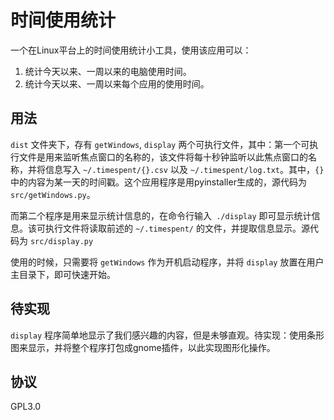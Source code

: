 # 时间使用统计
一个在Linux平台上的时间使用统计小工具，使用该应用可以：
1. 统计今天以来、一周以来的电脑使用时间。
2. 统计今天以来、一周以来每个应用的使用时间。

## 用法
`dist` 文件夹下，存有 `getWindows`, `display` 两个可执行文件，其中：第一个可执行文件是用来监听焦点窗口的名称的，该文件将每十秒钟监听以此焦点窗口的名称，并将信息写入 `~/.timespent/{}.csv` 以及 `~/.timespent/log.txt`。其中，`{}` 中的内容为某一天的时间戳。这个应用程序是用pyinstaller生成的，源代码为 `src/getWindows.py`。

而第二个程序是用来显示统计信息的，在命令行输入` ./display` 即可显示统计信息。该可执行文件将读取前述的 `~/.timespent/` 的文件，并提取信息显示。源代码为 `src/display.py`

使用的时候，只需要将 `getWindows` 作为开机启动程序，并将 `display` 放置在用户主目录下，即可快速开始。

## 待实现
`display` 程序简单地显示了我们感兴趣的内容，但是未够直观。待实现：使用条形图来显示，并将整个程序打包成gnome插件，以此实现图形化操作。

## 协议
GPL3.0